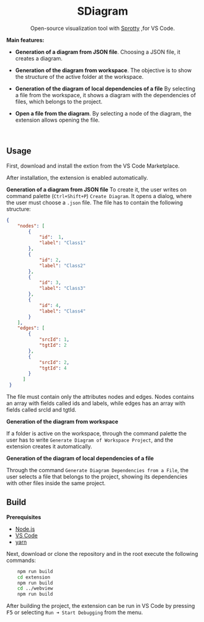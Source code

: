 <!---Title-->
<h1 align="center">SDiagram</h1>

<!---Description-->
<center>
<p>
 Open-source visualization tool with <a href="https://github.com/eclipse-sprotty/sprotty">Sprotty</a> ,for VS Code.
</p>
</center>

<!-- Main Features -->
**Main features:**

- **Generation of a diagram from JSON file**. Choosing a JSON file, it creates a diagram.

- **Generation of the diagram from workspace**. The objective is to show the structure of the active folder at the workspace.

- **Generation of the diagram of local dependencies of a file** By selecting a file from the workspace, it shows a diagram with the dependencies  of files, which belongs to the project.

- **Open a file from the diagram**. By selecting a node of the diagram, the extension allows opening the file.

<br />

<!--Usage-->
## Usage
First, download and install the extion from the VS Code Marketplace.

After installation, the extension is enabled automatically.

**Generation of a diagram from JSON file**
To create it, the user writes on command palette (`Ctrl+Shift+P`) `Create Diagram`. It opens a dialog, where the user must choose a `.json` file. The file has to contain the following structure:

```json
{
    "nodes": [
        {
            "id":  1,
            "label": "Class1"
        },
        {
            "id": 2,
            "label": "Class2"
        },
        {
            "id": 3,
            "label": "Class3"
        },
        {
            "id": 4,
            "label": "Class4"
        } 
    ],
    "edges": [
        {
            "srcId": 1,
            "tgtId": 2
        },
        {
            "srcId": 2,
            "tgtId": 4
        }
      ]
 }
```

The file must contain only the attributes nodes and edges. Nodes contains an array with fields called ids and labels, while edges has an array with fields called srcId and tgtId.

**Generation of the diagram from workspace**

If a folder is active on the workspace, through the command palette the user has to write `Generate Diagram of Workspace Project`, and the extension creates it  automatically.

**Generation of the diagram of local dependencies of a file**

Through the command `Generate Diagram Dependencies from a File`, the user selects a file that belongs to the project, showing its dependencies with other files inside the same project.

<!-- Build -->
## Build

**Prerequisites**

- [Node.js](https://nodejs.org/en/)
- [VS Code](https://code.visualstudio.com/)
- [yarn](https://yarnpkg.com/)

Next, download or clone the repository and in the root execute the following commands:

```bash
    npm run build
    cd extension 
    npm run build
    cd ../webview
    npm run build
```

After building the project, the extension can be run in VS Code by pressing <kbd>F5</kbd> or selecting `Run ➜ Start Debugging` from the menu.